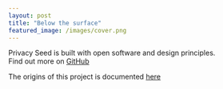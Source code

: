 ```yaml
---
layout: post
title: "Below the surface"
featured_image: /images/cover.png
---
```


Privacy Seed is built with open software and design principles.<br/>
Find out more on [GitHub](https://github.com/iliasbartolini?tab=repositories&q=privacy-seed)

The origins of this project is documented [here](http://fab.academany.org/2018/labs/barcelona/students/ilias-bartolini/2018/06/10/project-final-summary.html)
